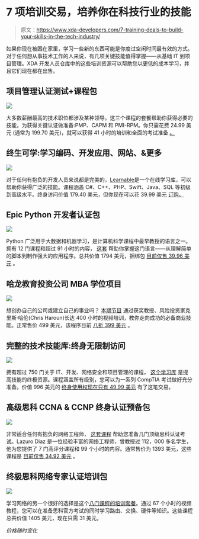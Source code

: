 # 7 项培训交易，培养你在科技行业的技能

> 原文：<https://www.xda-developers.com/7-training-deals-to-build-your-skills-in-the-tech-industry/>

如果你现在被困在家里，学习一些新的东西可能是你度过空闲时间最有效的方式。对于任何想从事技术工作的人来说，有几项关键技能值得掌握——从基础 IT 到项目管理。XDA 开发人员仓库中的这些培训资源可以帮助您以更低的成本学习，并且它们现在都在出售。

## **项目管理认证测试+课程包**

**![](img/6b3ae61352b7815bcfc17ece3c3b5ef6.png)**

大多数薪酬最高的技术职位都涉及某种领导。[](https://depot.xda-developers.com/sales/project-management-certifications-tests-courses-bundle?utm_source=xda-developers.com&utm_medium=referral&utm_campaign=project-management-certifications-tests-courses-bundle&utm_term=scsf-404622&utm_content=a0x1P000004sVjMQAU&scsonar=1)这三个课程的套餐帮助你获得必要的技能，为获得关键认证做准备:PMP、CAPM 和 PMI-RPM。你只需花费 24.99 美元 (通常为 199.70 美元)，就可以获得 41 小时的培训和全面的考试准备 [。](https://depot.xda-developers.com/sales/project-management-certifications-tests-courses-bundle?utm_source=xda-developers.com&utm_medium=referral&utm_campaign=project-management-certifications-tests-courses-bundle&utm_term=scsf-404622&utm_content=a0x1P000004sVjMQAU&scsonar=1)

## **终生可学:学习编码、开发应用、网站、&更多**

**![](img/437e83a8c67c363fa16c84b5d53c1ad3.png)**

对于任何有抱负的开发人员来说都是完美的，[Learnable](https://depot.xda-developers.com/sales/learnable-lifetime-subscription?utm_source=xda-developers.com&utm_medium=referral&utm_campaign=learnable-lifetime-subscription&utm_term=scsf-404667&utm_content=a0x1P000004sVjMQAU&scsonar=1)是一个在线学习库，可以帮助你获得广泛的技能。课程涵盖 C#、C++、PHP、Swift、Java、SQL 等初级到高级水平。终身访问价值 179.40 美元，但你现在可以花 39.99 美元 [订购。](https://depot.xda-developers.com/sales/learnable-lifetime-subscription?utm_source=xda-developers.com&utm_medium=referral&utm_campaign=learnable-lifetime-subscription&utm_term=scsf-404667&utm_content=a0x1P000004sVjMQAU&scsonar=1)

## **Epic Python 开发者认证包**

**![](img/dd65fab5965c0a21e3669e74c8c0abda.png)**

Python 广泛用于大数据和机器学习，是计算机科学课程中最早教授的语言之一。拥有 12 门课程和超过 91 小时的内容， [这套](https://depot.xda-developers.com/sales/the-epic-python-developer-certification-bundle?utm_source=xda-developers.com&utm_medium=referral&utm_campaign=the-epic-python-developer-certification-bundle&utm_term=scsf-404683&utm_content=a0x1P000004sVjMQAU&scsonar=1) 帮助你掌握这门语言——从理解简单的脚本到制作强大的应用程序。总共价值 1794 美元，捆绑包 [目前仅售 39.96 美元](https://depot.xda-developers.com/sales/the-epic-python-developer-certification-bundle?utm_source=xda-developers.com&utm_medium=referral&utm_campaign=the-epic-python-developer-certification-bundle&utm_term=scsf-404683&utm_content=a0x1P000004sVjMQAU&scsonar=1) 。

## **哈龙教育投资公司 MBA 学位项目**

**![](img/72ed6c8649e379f99523a12568018ec2.png)**

想创办自己的公司或建立自己的事业吗？ [本期节目](https://depot.xda-developers.com/sales/haroun-education-ventures-mba-degree-program?utm_source=xda-developers.com&utm_medium=referral&utm_campaign=haroun-education-ventures-mba-degree-program&utm_term=scsf-404684&utm_content=a0x1P000004sVjMQAU&scsonar=1) 通过获奖教授、风险投资家克里斯·哈伦(Chris Haroun)长达 400 小时的视频培训，教你走向成功的必备商业技能。正常售价 499 美元，该程序目前 [八折 399 美元](https://depot.xda-developers.com/sales/haroun-education-ventures-mba-degree-program?utm_source=xda-developers.com&utm_medium=referral&utm_campaign=haroun-education-ventures-mba-degree-program&utm_term=scsf-404684&utm_content=a0x1P000004sVjMQAU&scsonar=1) 。

## **完整的技术技能库:终身无限制访问**

![](img/a37073b515448a4cce121ad704bcb3ea.png)

拥有超过 750 门关于 IT、开发、网络安全和项目管理的课程， [这个学习库](https://depot.xda-developers.com/sales/learnnow-complete-developer-it-pro-library-unlimited-lifetime-access?utm_source=xda-developers.com&utm_medium=referral&utm_campaign=learnnow-complete-developer-it-pro-library-unlimited-lifetime-access&utm_term=scsf-404685&utm_content=a0x1P000004sVjMQAU&scsonar=1) 是提高技能的终极资源。课程涵盖所有级别，您可以为一系列 CompTIA 考试做好充分准备。价值 996 美元的 [终身使用权现在只有 49.99 美元](https://depot.xda-developers.com/sales/learnnow-complete-developer-it-pro-library-unlimited-lifetime-access?utm_source=xda-developers.com&utm_medium=referral&utm_campaign=learnnow-complete-developer-it-pro-library-unlimited-lifetime-access&utm_term=scsf-404685&utm_content=a0x1P000004sVjMQAU&scsonar=1) 有了这笔交易。

## **高级思科 CCNA & CCNP 终身认证预备包**

**![](img/5dad6ed563f04d05adc97b80411fd4fe.png)**

非常适合任何有抱负的网络工程师， [这套课程](https://depot.xda-developers.com/sales/the-premium-cisco-ccna-ccnp-lifetime-certification-prep-bundle?utm_source=xda-developers.com&utm_medium=referral&utm_campaign=the-premium-cisco-ccna-ccnp-lifetime-certification-prep-bundle&utm_term=scsf-404686&utm_content=a0x1P000004sVjMQAU&scsonar=1) 帮助您准备几门顶级思科认证考试。Lazuro Diaz 是一位经验丰富的网络工程师，曾教授过 112，000 多名学生，他为您提供了 7 门高评分课程和 99 个小时的内容。通常售价为 1393 美元，这些课程是 [目前仅售 34.92 美元](https://depot.xda-developers.com/sales/the-premium-cisco-ccna-ccnp-lifetime-certification-prep-bundle?utm_source=xda-developers.com&utm_medium=referral&utm_campaign=the-premium-cisco-ccna-ccnp-lifetime-certification-prep-bundle&utm_term=scsf-404686&utm_content=a0x1P000004sVjMQAU&scsonar=1) 。

## **终极思科网络专家认证培训包**

**![](img/6d26fb9e46662a5d4ac0e8e72a0c33c9.png)**

学习网络的另一个很好的选择是这个[八门课程的培训套餐](https://depot.xda-developers.com/sales/the-ultimate-cisco-networking-expert-certification-training-bundle?utm_source=xda-developers.com&utm_medium=referral&utm_campaign=the-ultimate-cisco-networking-expert-certification-training-bundle&utm_term=scsf-404687&utm_content=a0x1P000004sVjMQAU&scsonar=1)。通过 67 个小时的视频教程，您可以在准备思科官方考试的同时学习路由、交换、硬件等知识。这些课程总共价值 1405 美元，现在只需 31 美元。

*价格随时变化*